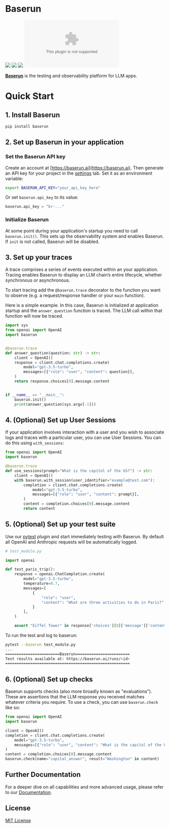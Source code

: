 # Baserun


[![](https://img.shields.io/badge/Visit%20Us-baserun.ai-brightgreen)](https://baserun.ai)
[![](https://img.shields.io/badge/View%20Documentation-Docs-yellow)](https://docs.baserun.ai)
[![](https://img.shields.io/badge/Join%20our%20community-Discord-blue)](https://discord.gg/xEPFsvSmkb)
[![Twitter](https://img.shields.io/twitter/follow/baserun.ai?style=social)](https://twitter.com/baserunai)

**[Baserun](https://baserun.ai)** is the testing and observability platform for LLM apps.

# Quick Start

## 1. Install Baserun

```bash
pip install baserun
```

## 2. Set up Baserun in your application

###  Set the Baserun API key
Create an account at [https://baserun.ai](https://baserun.ai). Then generate an API key for your project in the [settings](https://baserun.ai/settings) tab. Set it as an environment variable:

```bash
export BASERUN_API_KEY="your_api_key_here"
```

Or set `baserun.api_key` to its value:

```python
baserun.api_key = "br-..."
```

###  Initialize Baserun

At some point during your application's startup you need to call `baserun.init()`. This sets up the observability system and enables Baserun. If `init` is not called, Baserun will be disabled.

## 3. Set up your traces

A trace comprises a series of events executed within an your application. Tracing enables Baserun to display an LLM chain’s entire lifecycle, whether synchronous or asynchronous.

To start tracing add the `@baserun.trace` decorator to the function you want to observe (e.g. a request/response handler or your `main` function).

Here is a simple example. In this case, Baserun is initialized at application startup and the `answer_question` function is traced. The LLM call within that function will now be traced.

```python
import sys
from openai import OpenAI
import baserun


@baserun.trace
def answer_question(question: str) -> str:
    client = OpenAI()
    response = client.chat.completions.create(
        model="gpt-3.5-turbo",
        messages=[{"role": "user", "content": question}],
    )
    return response.choices[0].message.content


if __name__ == "__main__":
    baserun.init()
    print(answer_question(sys.argv[-1]))
```

## 4. (Optional) Set up User Sessions

If your application involves interaction with a user and you wish to associate logs and traces with a particular user, you can use User Sessions. You can do this using `with_sessions`:

```python
from openai import OpenAI
import baserun

@baserun.trace
def use_sessions(prompt="What is the capitol of the US?") -> str:
    client = OpenAI()
    with baserun.with_session(user_identifier="example@test.com"):
        completion = client.chat.completions.create(
            model="gpt-3.5-turbo",
            messages=[{"role": "user", "content": prompt}],
        )
        content = completion.choices[0].message.content
        return content
```


## 5. (Optional) Set up your test suite

Use our [pytest](https://docs.pytest.org) plugin and start immediately testing with Baserun. By default all OpenAI and Anthropic requests will be automatically logged.

```python
# test_module.py

import openai

def test_paris_trip():
    response = openai.ChatCompletion.create(
        model="gpt-3.5-turbo",
        temperature=0.7,
        messages=[
            {
                "role": "user",
                "content": "What are three activities to do in Paris?"
            }
        ],
    )

    assert "Eiffel Tower" in response['choices'][0]['message']['content']
```

To run the test and log to baserun:

```bash
pytest --baserun test_module.py
...
========================Baserun========================
Test results available at: https://baserun.ai/runs/<id>
=======================================================
```

## 6. (Optional) Set up checks

Baserun supports checks (also more broadly known as "evaluations"). These are assertions that the LLM response you received matches whatever criteria you require. To use a check, you can use `baserun.check` like so:

```python
from openai import OpenAI
import baserun

client = OpenAI()
completion = client.chat.completions.create(
    model="gpt-3.5-turbo",
    messages=[{"role": "user", "content": "What is the capital of the United States?"}],
)
content = completion.choices[0].message.content
baserun.check(name="capital_answer", result="Washington" in content)
```

## Further Documentation
For a deeper dive on all capabilities and more advanced usage, please refer to our [Documentation](https://docs.baserun.ai).

## License

[MIT License](https://github.com/baserun-ai/baserun-py/blob/main/LICENSE)
